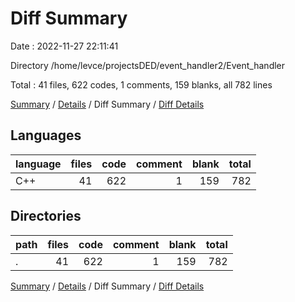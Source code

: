 # Diff Summary

Date : 2022-11-27 22:11:41

Directory /home/levce/projectsDED/event_handler2/Event_handler

Total : 41 files,  622 codes, 1 comments, 159 blanks, all 782 lines

[Summary](results.md) / [Details](details.md) / Diff Summary / [Diff Details](diff-details.md)

## Languages
| language | files | code | comment | blank | total |
| :--- | ---: | ---: | ---: | ---: | ---: |
| C++ | 41 | 622 | 1 | 159 | 782 |

## Directories
| path | files | code | comment | blank | total |
| :--- | ---: | ---: | ---: | ---: | ---: |
| . | 41 | 622 | 1 | 159 | 782 |

[Summary](results.md) / [Details](details.md) / Diff Summary / [Diff Details](diff-details.md)
